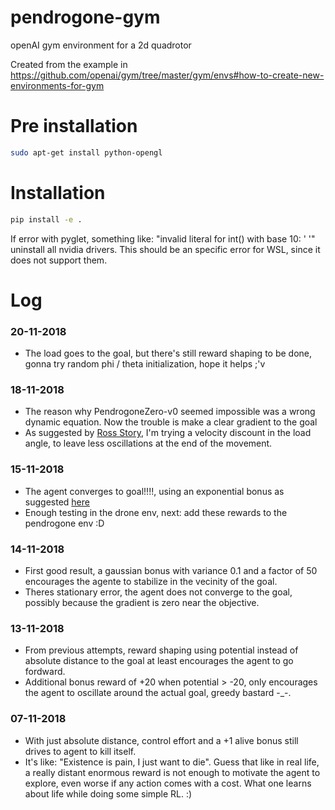# pendrogone-gym
openAI gym environment for a 2d quadrotor

Created from the example in https://github.com/openai/gym/tree/master/gym/envs#how-to-create-new-environments-for-gym

# Pre installation
```bash
sudo apt-get install python-opengl
```

# Installation

```bash
pip install -e .
```

If error with pyglet, something like: "invalid literal for int() with base 10: ' '" uninstall all nvidia drivers. This should be an specific error for WSL, since it does not support them.

# Log

### 20-11-2018
- The load goes to the goal, but there's still reward shaping to be done, gonna try random phi / theta initialization, hope it helps ;'v

### 18-11-2018
- The reason why PendrogoneZero-v0 seemed impossible was a wrong dynamic equation. Now the trouble is make a clear gradient to the goal
- As suggested by [Ross Story](https://www.youtube.com/watch?v=0R3PnJEisqk), I'm trying a velocity discount in the load angle, to leave less oscillations at the end of the movement.
### 15-11-2018
- The agent converges to goal!!!!, using an exponential bonus as suggested [here](https://medium.com/@BonsaiAI/deep-reinforcement-learning-models-tips-tricks-for-writing-reward-functions-a84fe525e8e0)
- Enough testing in the drone env, next: add these rewards to the pendrogone env :D

### 14-11-2018
- First good result, a gaussian bonus with variance 0.1 and a factor of 50 encourages the agente to stabilize in the vecinity of the goal.
- Theres stationary error, the agent does not converge to the goal, possibly because the gradient is zero near the objective.

### 13-11-2018
- From previous attempts, reward shaping using potential instead of absolute distance to the goal at least encourages the agent to go fordward.
- Additional bonus reward of +20 when potential > -20, only encourages the agent to oscillate around the actual goal, greedy bastard -_-.

### 07-11-2018
- With just absolute distance, control effort and a +1 alive bonus still drives to agent to kill itself.
- It's like: "Existence is pain, I just want to die". Guess that like in real life, a really distant enormous reward is not enough to motivate the agent to explore, even worse if any action comes with a cost. What one learns about life while doing some simple RL. :)
